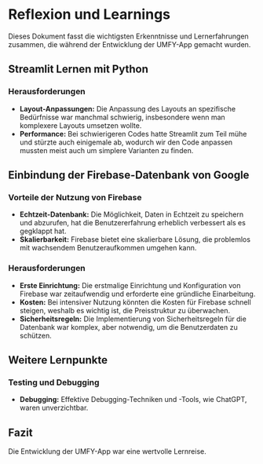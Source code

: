 # Reflexion und Learnings

Dieses Dokument fasst die wichtigsten Erkenntnisse und Lernerfahrungen zusammen, die während der Entwicklung der UMFY-App gemacht wurden.

## Streamlit Lernen mit Python

### Herausforderungen
- **Layout-Anpassungen:** Die Anpassung des Layouts an spezifische Bedürfnisse war manchmal schwierig, insbesondere wenn man komplexere Layouts umsetzen wollte.
- **Performance:** Bei schwierigeren Codes hatte Streamlit zum Teil mühe und stürzte auch einigemale ab, wodurch wir den Code anpassen mussten meist auch um simplere Varianten zu finden.

## Einbindung der Firebase-Datenbank von Google

### Vorteile der Nutzung von Firebase
- **Echtzeit-Datenbank:** Die Möglichkeit, Daten in Echtzeit zu speichern und abzurufen, hat die Benutzererfahrung erheblich verbessert als es gegklappt hat.
- **Skalierbarkeit:** Firebase bietet eine skalierbare Lösung, die problemlos mit wachsendem Benutzeraufkommen umgehen kann.

### Herausforderungen
- **Erste Einrichtung:** Die erstmalige Einrichtung und Konfiguration von Firebase war zeitaufwendig und erforderte eine gründliche Einarbeitung.
- **Kosten:** Bei intensiver Nutzung könnten die Kosten für Firebase schnell steigen, weshalb es wichtig ist, die Preisstruktur zu überwachen.
- **Sicherheitsregeln:** Die Implementierung von Sicherheitsregeln für die Datenbank war komplex, aber notwendig, um die Benutzerdaten zu schützen.

## Weitere Lernpunkte


### Testing und Debugging
- **Debugging:** Effektive Debugging-Techniken und -Tools, wie ChatGPT, waren unverzichtbar.

## Fazit

Die Entwicklung der UMFY-App war eine wertvolle Lernreise. 

